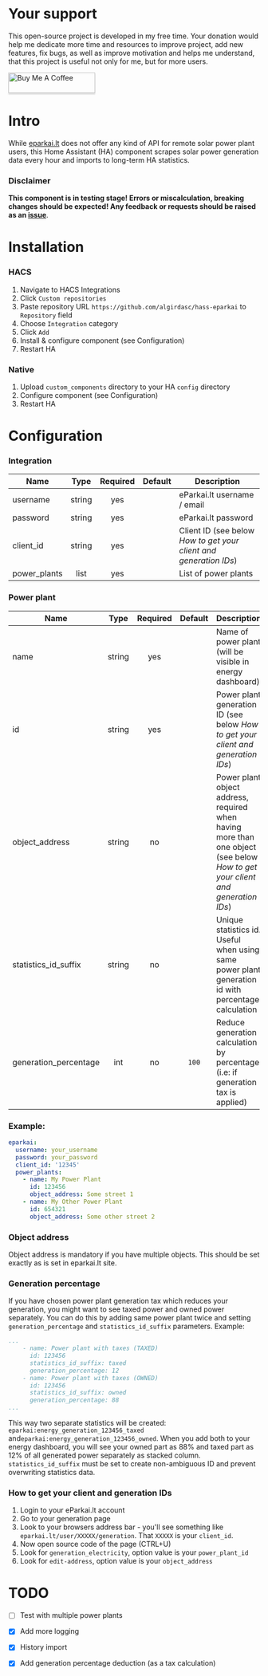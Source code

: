 # Your support
This open-source project is developed in my free time. 
Your donation would help me dedicate more time and resources to improve project, add new features, fix bugs, 
as well as improve motivation and helps me understand, that this project is useful not only for me, but for more users.

<a href="https://www.buymeacoffee.com/Ua0JwY9" target="_blank"><img src="https://www.buymeacoffee.com/assets/img/custom_images/orange_img.png" alt="Buy Me A Coffee" style="height: 41px !important;width: 174px !important;box-shadow: 0px 3px 2px 0px rgba(190, 190, 190, 0.5) !important;-webkit-box-shadow: 0px 3px 2px 0px rgba(190, 190, 190, 0.5) !important;" ></a>

# Intro
While [eparkai.lt](https://www.eparkai.lt/) does not offer any kind of API for remote solar power plant users, 
this Home Assistant (HA) component scrapes solar power generation data every hour and imports to long-term HA statistics.

### Disclaimer

**This component is in testing stage! Errors or miscalculation, breaking changes should be expected! Any feedback or requests should be raised as an [issue](https://github.com/algirdasc/hass-eparkai/issues)**.

# Installation

### HACS
1. Navigate to HACS Integrations
2. Click `Custom repositories`
3. Paste repository URL `https://github.com/algirdasc/hass-eparkai` to `Repository` field
4. Choose `Integration` category
5. Click `Add`
6. Install & configure component (see Configuration)
7. Restart HA

### Native

1. Upload `custom_components` directory to your HA `config` directory
2. Configure component (see Configuration)
3. Restart HA

# Configuration

### Integration

| Name         |  Type  | Required | Default | Description                                                       |
|--------------|:------:|:--------:|:-------:|-------------------------------------------------------------------|
| username     | string |   yes    |         | eParkai.lt username / email                                       |
| password     | string |   yes    |         | eParkai.lt password                                               |
| client_id    | string |   yes    |         | Client ID (see below *How to get your client and generation IDs*) |
| power_plants |  list  |   yes    |         | List of power plants                                              |

### Power plant

| Name                  |  Type  | Required | Default | Description                                                                                                                   |
|-----------------------|:------:|:--------:|:-------:|-------------------------------------------------------------------------------------------------------------------------------|
| name                  | string |   yes    |         | Name of power plant (will be visible in energy dashboard)                                                                     |
| id                    | string |   yes    |         | Power plant generation ID (see below *How to get your client and generation IDs*)                                             |
| object_address        | string |    no    |         | Power plant object address, required when having more than one object (see below *How to get your client and generation IDs*) |
| statistics_id_suffix  | string |    no    |         | Unique statistics id. Useful when using same power plant generation id with percentage calculation                            |
| generation_percentage |  int   |    no    |  `100`  | Reduce generation calculation by percentage (i.e: if generation tax is applied)                                               |


### Example:
```yaml
eparkai:
  username: your_username
  password: your_password
  client_id: '12345'
  power_plants:
    - name: My Power Plant
      id: 123456
      object_address: Some street 1
    - name: My Other Power Plant
      id: 654321
      object_address: Some other street 2
```

### Object address
Object address is mandatory if you have multiple objects. This should be set exactly as is set in eparkai.lt site. 

### Generation percentage
If you have chosen power plant generation tax which reduces your generation, you might want to see taxed power and owned 
power separately. You can do this by adding same power plant twice and setting `generation_percentage` and `statistics_id_suffix` parameters.
Example:
```yaml
...
    - name: Power plant with taxes (TAXED)
      id: 123456
      statistics_id_suffix: taxed
      generation_percentage: 12
    - name: Power plant with taxes (OWNED)
      id: 123456
      statistics_id_suffix: owned
      generation_percentage: 88
...
```
This way two separate statistics will be created: `eparkai:energy_generation_123456_taxed` and`eparkai:energy_generation_123456_owned`. 
When you add both to your energy dashboard, you will see your owned part as 88% and taxed part as 12% of all generated power separately as stacked column.
`statistics_id_suffix` must be set to create non-ambiguous ID and prevent overwriting statistics data.

### How to get your client and generation IDs

1. Login to your eParkai.lt account
2. Go to your generation page
3. Look to your browsers address bar - you'll see something like `eparkai.lt/user/XXXXX/generation`. That `XXXXX` is your `client_id`.
4. Now open source code of the page (CTRL+U)
5. Look for `generation_electricity`, option value is your `power_plant_id`
5. Look for `edit-address`, option value is your `object_address`

# TODO

 - [ ]  Test with multiple power plants
 - [x]  Add more logging
 - [x]  History import
 - [x]  Add generation percentage deduction (as a tax calculation)
 